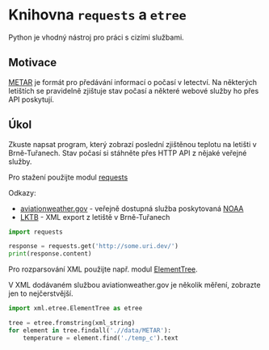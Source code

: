 # Knihovna `requests` a `etree`

Python je vhodný nástroj pro práci s cizími službami.

## Motivace

[METAR] je formát pro předávání informací o počasí v letectví. 
Na  některých letištích se pravidelně zjištuje stav počasí a 
některé webové služby ho přes API poskytují.  

## Úkol

Zkuste napsat program, který zobrazí poslední zjištěnou teplotu na 
letišti v Brně-Tuřanech. Stav počasí si stáhněte přes HTTP API 
z nějaké veřejné služby. 

Pro stažení použijte modul [requests]  

Odkazy:
- [aviationweather.gov] - veřejně dostupná služba poskytovaná [NOAA] 
- [LKTB] - XML export z letiště v Brně-Tuřanech

```python
import requests

response = requests.get('http://some.uri.dev/')
print(response.content)
```

Pro rozparsování XML použijte např. modul [ElementTree]. 

V XML dodávaném službou aviationweather.gov  je několik měření, zobrazte jen to 
nejčerstvější.  

```python
import xml.etree.ElementTree as etree

tree = etree.fromstring(xml_string)
for element in tree.findall('.//data/METAR'):
    temperature = element.find('./temp_c').text
```

[METAR]: https://en.wikipedia.org/wiki/METAR
[aviationweather.gov]: https://aviationweather.gov/adds/dataserver
[LKTB]: https://aviationweather.gov/adds/dataserver_current/httpparam?dataSource=metars&requestType=retrieve&format=xml&stationString=LKTB&hoursBeforeNow=2
[NOAA]: http://www.noaa.gov/
[requests]: http://docs.python-requests.org/en/master/
[ElementTree]: https://docs.python.org/3.5/library/xml.etree.elementtree.html